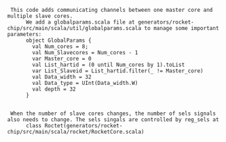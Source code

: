      This code adds communicating channels between one master core and multiple slave cores. 
          We add a globalparams.scala file at generators/rocket-chip/src/main/scala/util/globalparams.scala to manage some important parameters:
          object GlobalParams {
            val Num_cores = 8;
            val Num_Slavecores = Num_cores - 1
            var Master_core = 0
            val List_hartid = (0 until Num_cores by 1).toList
            var List_Slaveid = List_hartid.filter(_ != Master_core)
            val Data_width = 32
            val Data_type = UInt(Data_width.W)
            val depth = 32
          }

     
     When the number of slave cores changes, the number of sels signals also needs to change. The sels singals are controlled by reg_sels at 
          class Roctet(generators/rocket-chip/src/main/scala/rocket/RocketCore.scala)
